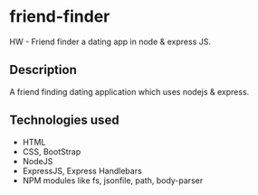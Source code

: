 # friend-finder
HW - Friend finder a dating app in node &amp; express JS.

## Description 
A friend finding dating application which uses nodejs & express.

## Technologies used
- HTML
- CSS, BootStrap
- NodeJS
- ExpressJS, Express Handlebars
- NPM modules like  fs, jsonfile, path, body-parser

